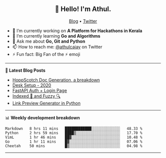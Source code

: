 <h2 align="center">👋 Hello! I'm Athul.</h2>
<p align="center">
  <a href="https://blog.athulcyriac.co">Blog</a> •
  <a href="https://twitter.com/athulcajay">Twitter</a>
</p>


- 🔭 I’m currently working on **A Platform for Hackathons in Kerala**
- 🌱 I’m currently learning **Go and Algorithms**
- 💬 Ask me about **Go, Git and Python**
- 📫 How to reach me: [@athulcajay](https://twitter.com/athulcajay) on Twitter
- ⚡ Fun fact: Big Fan of the :zap: emoji

-------

**📝 Latest Blog Posts**

<!-- BLOG-POST-LIST:START -->
- [HoppScotch Doc Generation, a breakdown](https://blog.athulcyriac.xyz/hopp-gen/)
- [Desk Setup - 2020](https://blog.athulcyriac.xyz/desk-2020/)
- [FastAPI Auth + Login Page](https://blog.athulcyriac.xyz/fastapi-auth/)
- [Indexed 🧠 and Fuzzy 🔍](https://blog.athulcyriac.xyz/zettel-search/)
- [Link Preview Generator in Python](https://blog.athulcyriac.xyz/image-gen/)
<!-- BLOG-POST-LIST:END -->

-------

📊 **Weekly development breakdown**
<!--START_SECTION:waka-->
```text
Markdown   8 hrs 11 mins   ████████████░░░░░░░░░░░░░   48.33 % 
Python     2 hrs 59 mins   ████▒░░░░░░░░░░░░░░░░░░░░   17.70 % 
VimL       1 hr 46 mins    ██▓░░░░░░░░░░░░░░░░░░░░░░   10.48 % 
Go         1 hr 11 mins    █▓░░░░░░░░░░░░░░░░░░░░░░░   07.06 % 
Cheetah    50 mins         █▒░░░░░░░░░░░░░░░░░░░░░░░   04.98 % 
```
<!--END_SECTION:waka-->

-------
